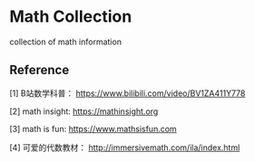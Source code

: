 # Math Collection
collection of math  information



## Reference

[1] B站数学科普： https://www.bilibili.com/video/BV1ZA411Y778

[2] math insight:  https://mathinsight.org

[3] math is fun:  https://www.mathsisfun.com

[4] 可爱的代数教材： http://immersivemath.com/ila/index.html

